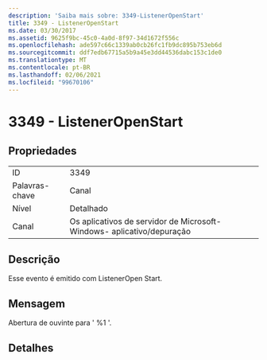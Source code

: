 ```yaml
---
description: 'Saiba mais sobre: 3349-ListenerOpenStart'
title: 3349 - ListenerOpenStart
ms.date: 03/30/2017
ms.assetid: 9625f9bc-45c0-4a0d-8f97-34d1672f556c
ms.openlocfilehash: ade597c66c1339ab0cb26fc1fb9dc895b753eb6d
ms.sourcegitcommit: ddf7edb67715a5b9a45e3dd44536dabc153c1de0
ms.translationtype: MT
ms.contentlocale: pt-BR
ms.lasthandoff: 02/06/2021
ms.locfileid: "99670106"
---
```

# <a name="3349---listeneropenstart"></a>3349 - ListenerOpenStart

## <a name="properties"></a>Propriedades  
  
|||  
|-|-|  
|ID|3349|  
|Palavras-chave|Canal|  
|Nível|Detalhado|  
|Canal|Os aplicativos de servidor de Microsoft-Windows- aplicativo/depuração|  
  
## <a name="description"></a>Descrição  

 Esse evento é emitido com ListenerOpen Start.  
  
## <a name="message"></a>Mensagem  

 Abertura de ouvinte para ' %1 '.  
  
## <a name="details"></a>Detalhes
